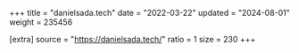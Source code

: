 +++
title = "danielsada.tech"
date = "2022-03-22"
updated = "2024-08-01"
weight = 235456

[extra]
source = "https://danielsada.tech/"
ratio = 1
size = 230
+++
